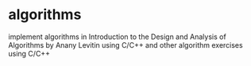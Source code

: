 # algorithms
implement algorithms in Introduction to the Design and Analysis of Algorithms by Anany Levitin using C/C++ 
and other algorithm exercises using C/C++

